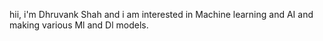 hii, 
i'm Dhruvank Shah and i am interested in Machine learning and AI and making various Ml and Dl models.
